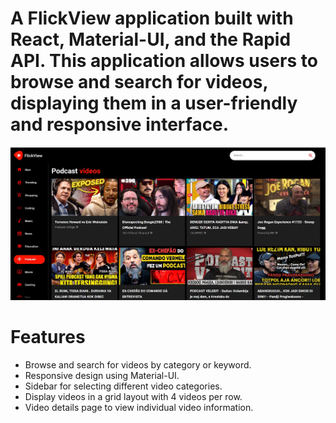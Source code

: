 

# A  FlickView application built with React, Material-UI, and the Rapid API. This application allows users to browse and search for videos, displaying them in a user-friendly and responsive interface.

![YouTube](./image/Image.jpg)

# Features
* Browse and search for videos by category or keyword.
* Responsive design using Material-UI.
* Sidebar for selecting different video categories.
* Display videos in a grid layout with 4 videos per row.
* Video details page to view individual video information.
